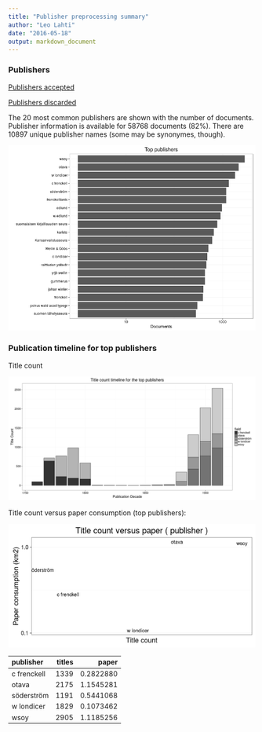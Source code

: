 ```yaml
---
title: "Publisher preprocessing summary"
author: "Leo Lahti"
date: "2016-05-18"
output: markdown_document
---
```



### Publishers

[Publishers accepted](output.tables/publisher_accepted.csv)

[Publishers discarded](output.tables/publisher_discarded.csv)



The 20 most common publishers are shown with the number of documents. Publisher information is available for 58768 documents (82%). There are 10897 unique publisher names (some may be synonymes, though).


![plot of chunk summarypublisher2](figure/summarypublisher2-1.png)

### Publication timeline for top publishers

Title count

![plot of chunk summaryTop10pubtimeline](figure/summaryTop10pubtimeline-1.png)



Title count versus paper consumption (top publishers):

![plot of chunk publishertitlespapers](figure/publishertitlespapers-1.png)

|publisher   | titles|     paper|
|:-----------|------:|---------:|
|c frenckell |   1339| 0.2822880|
|otava       |   2175| 1.1545281|
|söderström  |   1191| 0.5441068|
|w londicer  |   1829| 0.1073462|
|wsoy        |   2905| 1.1185256|
